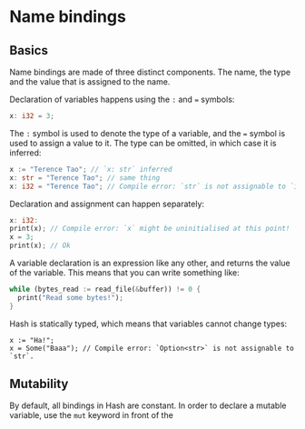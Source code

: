 # Name bindings

## Basics

Name bindings are made of three distinct components. The name, the type and the 
value that is assigned to the name.

Declaration of variables happens using the `:` and `=` symbols:
```rs
x: i32 = 3;
```
The `:` symbol is used to denote the type of a variable, and the `=` symbol is used to assign a value to it.
The type can be omitted, in which case it is inferred:
```rs
x := "Terence Tao"; // `x: str` inferred
x: str = "Terence Tao"; // same thing
x: i32 = "Terence Tao"; // Compile error: `str` is not assignable to `i32`.
```

Declaration and assignment can happen separately:
```rs
x: i32:
print(x); // Compile error: `x` might be uninitialised at this point!
x = 3; 
print(x); // Ok
```

A variable declaration is an expression like any other, and returns the value of the variable.
This means that you can write something like:
```rs
while (bytes_read := read_file(&buffer)) != 0 {
  print("Read some bytes!");
}
```

Hash is statically typed, which means that variables cannot change types:
```
x := "Ha!";
x = Some("Baaa"); // Compile error: `Option<str>` is not assignable to `str`.
```

## Mutability

By default, all bindings in Hash are constant.
In order to declare a mutable variable, use the `mut` keyword in front of the 
